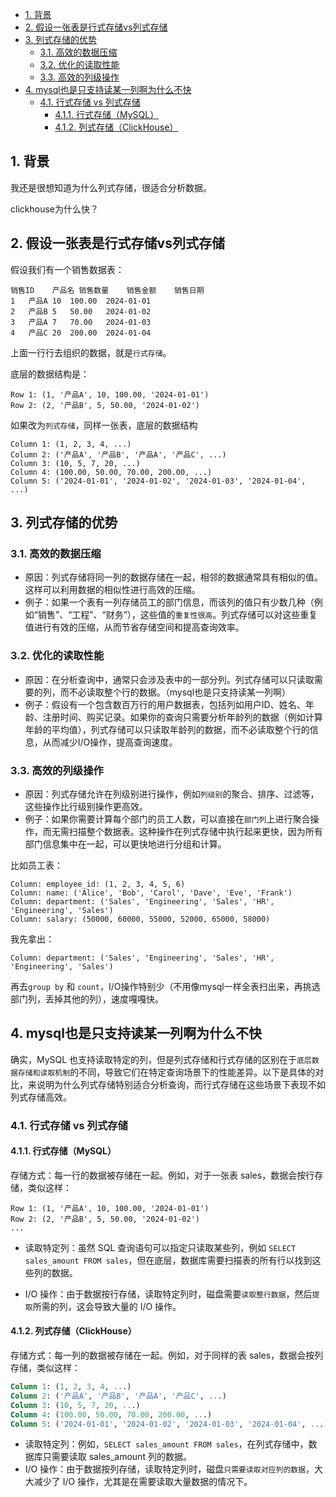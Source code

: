 <!-- TOC -->
  * [1. 背景](#1-背景)
  * [2. 假设一张表是行式存储vs列式存储](#2-假设一张表是行式存储vs列式存储)
  * [3. 列式存储的优势](#3-列式存储的优势)
    * [3.1. 高效的数据压缩](#31-高效的数据压缩)
    * [3.2. 优化的读取性能](#32-优化的读取性能)
    * [3.3. 高效的列级操作](#33-高效的列级操作)
  * [4. mysql也是只支持读某一列啊为什么不快](#4-mysql也是只支持读某一列啊为什么不快)
    * [4.1. 行式存储 vs 列式存储](#41-行式存储-vs-列式存储)
      * [4.1.1. 行式存储（MySQL）](#411-行式存储mysql)
      * [4.1.2. 列式存储（ClickHouse）](#412-列式存储clickhouse)
<!-- TOC -->
## 1. 背景

我还是很想知道为什么列式存储，很适合分析数据。

clickhouse为什么快？

## 2. 假设一张表是行式存储vs列式存储

假设我们有一个销售数据表：

```text
销售ID	产品名	销售数量	销售金额	销售日期
1	产品A	10	100.00	2024-01-01
2	产品B	5	50.00	2024-01-02
3	产品A	7	70.00	2024-01-03
4	产品C	20	200.00	2024-01-04
```

上面一行行去组织的数据，就是`行式存储`。

底层的数据结构是：

```text
Row 1: (1, '产品A', 10, 100.00, '2024-01-01')
Row 2: (2, '产品B', 5, 50.00, '2024-01-02')
```

如果改为`列式存储`，同样一张表，底层的数据结构

```text
Column 1: (1, 2, 3, 4, ...)
Column 2: ('产品A', '产品B', '产品A', '产品C', ...)
Column 3: (10, 5, 7, 20, ...)
Column 4: (100.00, 50.00, 70.00, 200.00, ...)
Column 5: ('2024-01-01', '2024-01-02', '2024-01-03', '2024-01-04', ...)
```

## 3. 列式存储的优势

### 3.1. 高效的数据压缩

* 原因：列式存储将同一列的数据存储在一起，相邻的数据通常具有相似的值。这样可以利用数据的相似性进行高效的压缩。
* 例子：如果一个表有一列存储员工的部门信息，而该列的值只有少数几种（例如“销售”、“工程”、“财务”），这些值的`重复性很高`。列式存储可以对这些重复值进行有效的压缩，从而节省存储空间和提高查询效率。

### 3.2. 优化的读取性能

* 原因：在分析查询中，通常只会涉及表中的一部分列。列式存储可以只读取需要的列，而不必读取整个行的数据。（mysql也是只支持读某一列啊）
* 例子：假设有一个包含数百万行的用户数据表，包括列如用户ID、姓名、年龄、注册时间、购买记录。如果你的查询只需要分析年龄列的数据（例如计算年龄的平均值），列式存储可以只读取年龄列的数据，而不必读取整个行的信息，从而减少I/O操作，提高查询速度。

### 3.3. 高效的列级操作

* 原因：列式存储允许在列级别进行操作，例如`列级别`的聚合、排序、过滤等，这些操作比行级别操作更高效。
* 例子：如果你需要计算每个部门的员工人数，可以直接在`部门列`上进行聚合操作，而无需扫描整个数据表。这种操作在列式存储中执行起来更快，因为所有部门信息集中在一起，可以更快地进行分组和计算。

比如员工表：
```text
Column: employee_id: (1, 2, 3, 4, 5, 6)
Column: name: ('Alice', 'Bob', 'Carol', 'Dave', 'Eve', 'Frank')
Column: department: ('Sales', 'Engineering', 'Sales', 'HR', 'Engineering', 'Sales')
Column: salary: (50000, 60000, 55000, 52000, 65000, 58000)
```
我先拿出：
```text
Column: department: ('Sales', 'Engineering', 'Sales', 'HR', 'Engineering', 'Sales')
```
再去`group by` 和 `count`，I/O操作特别少（不用像mysql一样全表扫出来，再挑选部门列，丢掉其他的列），速度嘎嘎快。


## 4. mysql也是只支持读某一列啊为什么不快

确实，MySQL 也支持读取特定的列，但是列式存储和行式存储的区别在于`底层数据存储和读取机制`的不同，导致它们在特定查询场景下的性能差异。以下是具体的对比，来说明为什么列式存储特别适合分析查询，而行式存储在这些场景下表现不如列式存储高效。

### 4.1. 行式存储 vs 列式存储

#### 4.1.1. 行式存储（MySQL）

存储方式：每一行的数据被存储在一起。例如，对于一张表 sales，数据会按行存储，类似这样：

```text
Row 1: (1, '产品A', 10, 100.00, '2024-01-01')
Row 2: (2, '产品B', 5, 50.00, '2024-01-02')
...
```

* 读取特定列：虽然 SQL 查询语句可以指定只读取某些列，例如 `SELECT sales_amount FROM sales`，但在底层，数据库需要扫描表的所有行以找到这些列的数据。

* I/O 操作：由于数据按行存储，读取特定列时，磁盘需要`读取整行数据`，然后`提取`所需的列，这会导致大量的 I/O 操作。

#### 4.1.2. 列式存储（ClickHouse）

存储方式：每一列的数据被存储在一起。例如，对于同样的表 sales，数据会按列存储，类似这样：

```sql
Column 1: (1, 2, 3, 4, ...)
Column 2: ('产品A', '产品B', '产品A', '产品C', ...)
Column 3: (10, 5, 7, 20, ...)
Column 4: (100.00, 50.00, 70.00, 200.00, ...)
Column 5: ('2024-01-01', '2024-01-02', '2024-01-03', '2024-01-04', ...)
```

* 读取特定列：例如，`SELECT sales_amount FROM sales`，在列式存储中，数据库只需要读取 sales_amount 列的数据。
* I/O 操作：由于数据按列存储，读取特定列时，磁盘`只需要读取对应列的数据`，大大减少了 I/O 操作，尤其是在需要读取大量数据的情况下。
